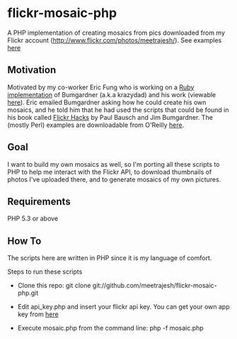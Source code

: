 flickr-mosaic-php
=================

A PHP implementation of creating mosaics from pics downloaded from my Flickr
account (http://www.flickr.com/photos/meetrajesh/). See examples
[here](http://www.flickr.com/photos/krazydad/collections/72157622192771853/)

## Motivation

Motivated by my co-worker Eric Fung who is working on a [Ruby
implementation](https://github.com/efung/flickr-hacks-ruby) of Bumgardner
(a.k.a krazydad) and his work (viewable
[here](http://www.flickr.com/photos/krazydad/collections/72157622192771853/)). Eric
emailed Bumgardner asking how he could create his own mosaics, and he told
him that he had used the scripts that could be found in his book called
[Flickr Hacks](http://shop.oreilly.com/product/9780596102456.do) by Paul
Bausch and Jim Bumgardner. The (mostly Perl) examples are downloadable from
O'Reilly [here](http://examples.oreilly.com/9780596102456/).

## Goal

I want to build my own mosaics as well, so I'm porting all these scripts to
PHP to help me interact with the Flickr API, to download thumbnails of photos
I've uploaded there, and to generate mosaics of my own pictures.

## Requirements

PHP 5.3 or above

## How To

The scripts here are written in PHP since it is my language of comfort.

Steps to run these scripts

* Clone this repo:
git clone git://github.com/meetrajesh/flickr-mosaic-php.git

* Edit api_key.php and insert your flickr api key. You can get your own
app key from
[here](http://www.flickr.com/services/apps/create/noncommercial/?)

* Execute mosaic.php from the command line: php -f mosaic.php

